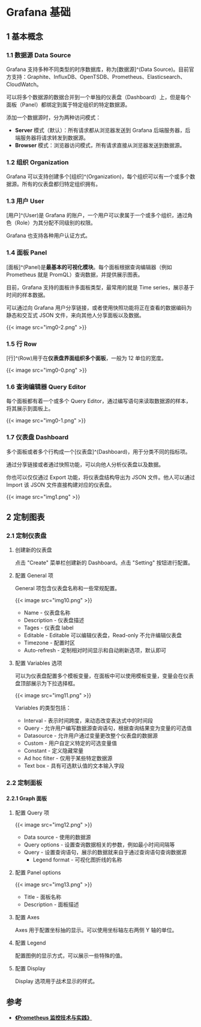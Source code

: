 # Grafana 基础


## 1 基本概念

### 1.1 数据源 Data Source
Grafana 支持多种不同类型的时序数据库，称为[数据源]^(Data Source)。目前官方支持：Graphite、InfluxDB、OpenTSDB、Prometheus、Elasticsearch、CloudWatch。

可以将多个数据源的数据合并到一个单独的仪表盘（Dashboard）上，但是每个面板（Panel）都绑定到属于特定组织的特定数据源。

添加一个数据源时，分为两种访问模式：
* **Server** 模式（默认）：所有请求都从浏览器发送到 Grafana 后端服务器，后端服务器将请求转发到数据源。
* **Browser** 模式：浏览器访问模式，所有请求直接从浏览器发送到数据源。

### 1.2 组织 Organization
Grafana 可以支持创建多个[组织]^(Organization)，每个组织可以有一个或多个数据源。所有的仪表盘都归特定组织拥有。

### 1.3 用户 User
[用户]^(User)是 Grafana 的账户，一个用户可以隶属于一个或多个组织，通过角色（Role）为其分配不同级别的权限。

Grafana 也支持各种用户认证方式。

### 1.4 面板 Panel
[面板]^(Panel)是**最基本的可视化模块**。每个面板根据查询编辑器（例如 Prometheus 就是 PromQL）查询数据，并提供展示图表。

目前，Grafana 支持的面板许多面板类型，最常用的就是 Time series，展示基于时间的样本数据。

可以通过向 Grafana 用户分享链接，或者使用快照功能将正在查看的数据编码为静态和交互式 JSON 文件，来向其他人分享面板以及数据。

{{< image src="img0-2.png" >}}

### 1.5 行 Row
[行]^(Row)用于在**仪表盘界面组织多个面板**，一般为 12 单位的宽度。

{{< image src="img0-0.png" >}}

### 1.6 查询编辑器 Query Editor
每个面板都有着一个或多个 Query Editor，通过编写语句来读取数据源的样本，将其展示到面板上。

{{< image src="img0-1.png" >}}


### 1.7 仪表盘 Dashboard
多个面板或者多个行构成一个[仪表盘]^(Dashboard)，用于分类不同的指标项。

通过分享链接或者通过快照功能，可以向他人分析仪表盘以及数据。

你也可以仅仅通过 Export 功能，将仪表盘结构导出为 JSON 文件。他人可以通过 Import 该 JSON 文件直接构建对应的仪表盘。

{{< image src="img1.png" >}}


## 2 定制图表

### 2.1 定制仪表盘

1. 创建新的仪表盘
   
   点击 "Create" 菜单栏创建新的 Dashboard。点击 "Setting" 按钮进行配置。

2. 配置 General 项
   
   General 项包含仪表盘名称和一些常规配置。

   {{< image src="img10.png" >}}

   * Name         - 仪表盘名称                                          
   * Description  - 仪表盘描述                                          
   * Tages        - 仪表盘 label                                        
   * Editable     - Editable 可以编辑仪表盘，Read-only 不允许编辑仪表盘 
   * Timezone     - 配置时区                                            
   * Auto-refresh - 定制相对时间显示和自动刷新选项，默认即可            


3. 配置 Variables 选项
   
   可以为仪表盘配置多个模板变量，在面板中可以使用模板变量，变量会在仪表盘顶部展示为下拉选择框。

   {{< image src="img11.png" >}}

   Variables 的类型包括：
   * Interval - 表示时间跨度，来动态改变表达式中的时间段
   * Query - 允许用户编写数据源查询语句，根据查询结果变为变量的可选值
   * Datasource - 允许用户通过变量更改整个仪表盘的数据源
   * Custom - 用户自定义特定的可选变量值
   * Constant - 定义隐藏常量
   * Ad hoc filter - 仅用于某些特定数据源
   * Text box - 具有可选默认值的文本输入字段

### 2.2 定制面板

#### 2.2.1 Graph 面板
1. 配置 Query 项
   
   {{< image src="img12.png" >}}

   * Data source - 使用的数据源
   * Query options - 设置查询数据相关的参数，例如最小时间间隔等
   * Query - 设置查询语句，展示的数据就来自于通过查询语句查询数据源
     * Legend format - 可视化图折线的名称

2. 配置 Panel options
   
   {{< image src="img13.png" >}}

   * Title - 面板名称
   * Description - 面板描述

3. 配置 Axes
   
   Axes 用于配置坐标抽的显示。可以使用坐标轴左右两侧 Y 轴的单位。

4. 配置 Legend
   
   配置图例的显示方式，可以展示一些特殊的值。

5. 配置 Display
   
   Display 选项用于战术显示的样式。


## 参考

* [**《Prometheus 监控技术与实践》**](https://book.douban.com/subject/35034115/)
